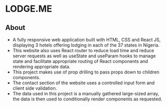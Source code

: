 # LODGE.ME

## About

- A fully responsive web application built with HTML, CSS and React JS, displaying 3 hotels offering lodging in each of the 37  states in Nigeria.
- This website also uses React router to reduce load time and reduce server requests as well as  useState and useParam hooks to manage state and facilitate appropriate routing of React components and rendering appropriate data.
- This project makes use of prop drilling to pass props down to children components.
- The contact section of the website uses a controlled input form and client side validation.
- The data used in this project is a manually gathered large-sized array, the data is then used to conditionally render components as requested.